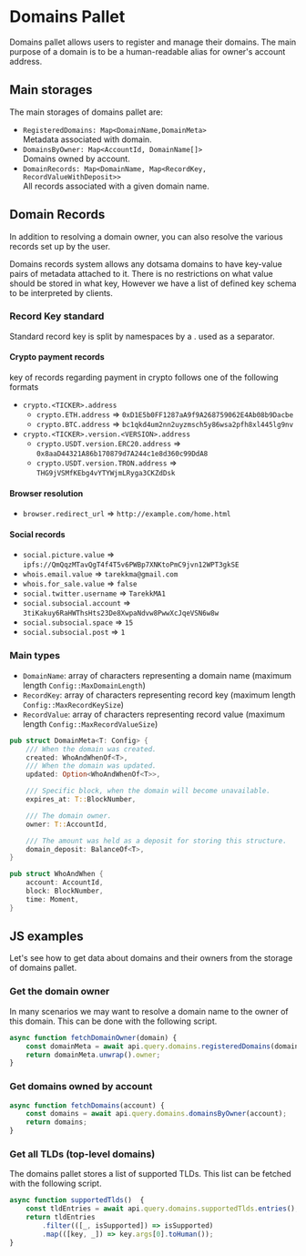 # Domains Pallet

Domains pallet allows users to register and manage their domains. The main purpose of a domain is to be a human-readable alias for owner's account address. 


## Main storages

The main storages of domains pallet are: 
- `RegisteredDomains: Map<DomainName,DomainMeta>`\
  Metadata associated with domain.
- `DomainsByOwner: Map<AccountId, DomainName[]>`\
  Domains owned by account.
- `DomainRecords: Map<DomainName, Map<RecordKey, RecordValueWithDeposit>>`\
  All records associated with a given domain name.


## Domain Records

In addition to resolving a domain owner, you can also resolve the various records set up
by the user.

Domains records system allows any dotsama domains to have key-value pairs of metadata attached to it.
There is no restrictions on what value should be stored in what key, However we have a list of defined key schema to be 
interpreted by clients.


### Record Key standard

Standard record key is split by namespaces by a . used as a separator.

#### Crypto payment records

key of records regarding payment in crypto follows one of the following formats

* `crypto.<TICKER>.address`
  * `crypto.ETH.address` ⇒ `0xD1E5b0FF1287aA9f9A268759062E4Ab08b9Dacbe`
  * `crypto.BTC.address` ⇒ `bc1qkd4um2nn2uyzmsch5y86wsa2pfh8xl445lg9nv`
* `crypto.<TICKER>.version.<VERSION>.address`
  * `crypto.USDT.version.ERC20.address` ⇒ `0x8aaD44321A86b170879d7A244c1e8d360c99DdA8`
  * `crypto.USDT.version.TRON.address` ⇒ `THG9jVSMfKEbg4vYTYWjmLRyga3CKZdDsk`

#### Browser resolution

* `browser.redirect_url` ⇒ `http://example.com/home.html`

#### Social records

* `social.picture.value` ⇒ `ipfs://QmQqzMTavQgT4f4T5v6PWBp7XNKtoPmC9jvn12WPT3gkSE`
* `whois.email.value` ⇒ `tarekkma@gmail.com`
* `whois.for_sale.value` ⇒ `false`
* `social.twitter.username` ⇒ `TarekkMA1`
* `social.subsocial.account` ⇒ `3tiKakuy6RaHWThsHts23De8XwpaNdvw8PwwXcJqeVSN6w8w`
* `social.subsocial.space` ⇒ `15`
* `social.subsocial.post` ⇒ `1`


### Main types

* `DomainName`: array of characters representing a domain name (maximum length `Config::MaxDomainLength`)
* `RecordKey`: array of characters representing record key (maximum length `Config::MaxRecordKeySize`)
* `RecordValue`: array of characters representing record value (maximum length `Config::MaxRecordValueSize`)

```rust
pub struct DomainMeta<T: Config> {
    /// When the domain was created.
    created: WhoAndWhenOf<T>,
    /// When the domain was updated.
    updated: Option<WhoAndWhenOf<T>>,

    /// Specific block, when the domain will become unavailable.
    expires_at: T::BlockNumber,

    /// The domain owner.
    owner: T::AccountId,

    /// The amount was held as a deposit for storing this structure.
    domain_deposit: BalanceOf<T>,
}

pub struct WhoAndWhen {
    account: AccountId,
    block: BlockNumber,
    time: Moment,
}
```

## JS examples

Let's see how to get data about domains and their owners from the storage of domains pallet.

### Get the domain owner

In many scenarios we may want to resolve a domain name
to the owner of this domain. This can be done with the following script.

```javascript
async function fetchDomainOwner(domain) {
    const domainMeta = await api.query.domains.registeredDomains(domain);
    return domainMeta.unwrap().owner;
}
```

### Get domains owned by account

```javascript
async function fetchDomains(account) {
    const domains = await api.query.domains.domainsByOwner(account);
    return domains;
}
```

### Get all TLDs (top-level domains)

The domains pallet stores a list of supported TLDs. This list can be fetched with
the following script.

```javascript
async function supportedTlds()  {
    const tldEntries = await api.query.domains.supportedTlds.entries();
    return tldEntries
        .filter(([_, isSupported]) => isSupported)
        .map(([key, _]) => key.args[0].toHuman());
}
```
